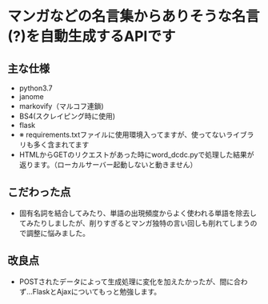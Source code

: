 # マンガなどの名言集からありそうな名言(?)を自動生成するAPIです
## 主な仕様
- python3.7
- janome
- markovify（マルコフ連鎖)
- BS4(スクレイピング時に使用)
- flask
- ※ requirements.txtファイルに使用環境入ってますが、使ってないライブラリも多く含まれてます
- HTMLからGETのリクエストがあった時にword_dcdc.pyで処理した結果が返ります。（ローカルサーバー起動しないと動きません）
## こだわった点
- 固有名詞を結合してみたり、単語の出現頻度からよく使われる単語を除去してみたりしましたが、削りすぎるとマンガ独特の言い回しも削れてしまうので調整に悩みました。
## 改良点
- POSTされたデータによって生成処理に変化を加えたかったが、間に合わず…FlaskとAjaxについてもっと勉強します。
